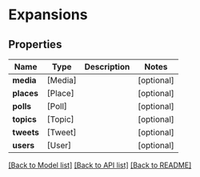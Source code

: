 # Expansions

## Properties
Name | Type | Description | Notes
------------ | ------------- | ------------- | -------------
**media** | [Media] |  | [optional] 
**places** | [Place] |  | [optional] 
**polls** | [Poll] |  | [optional] 
**topics** | [Topic] |  | [optional] 
**tweets** | [Tweet] |  | [optional] 
**users** | [User] |  | [optional] 

[[Back to Model list]](../README.md#documentation-for-models) [[Back to API list]](../README.md#documentation-for-api-endpoints) [[Back to README]](../README.md)



